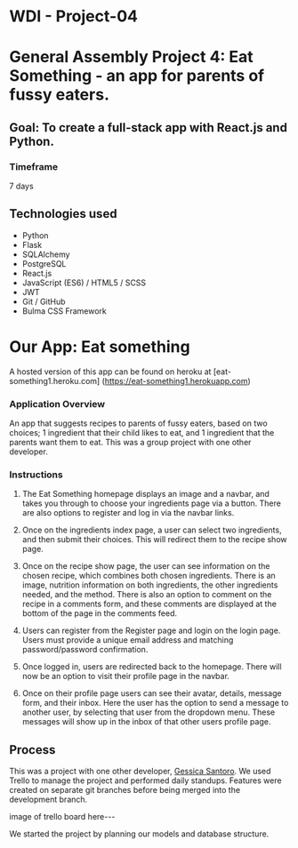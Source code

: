 # WDI - Project-04

# General Assembly Project 4: Eat Something - an app for parents of fussy eaters.

## Goal: To create a full-stack app with React.js and Python.

### Timeframe
7 days

## Technologies used

* Python
* Flask
* SQLAlchemy
* PostgreSQL
* React.js
* JavaScript (ES6) / HTML5 / SCSS
* JWT
* Git / GitHub
* Bulma CSS Framework

# Our App: Eat something


A hosted version of this app can be found on heroku at [eat-something1.heroku.com] (https://eat-something1.herokuapp.com)

### Application Overview

An app that suggests recipes to parents of fussy eaters, based on two choices; 1 ingredient that their child likes to eat, and 1 ingredient that the parents want them to eat. This was a group project with one other developer.

### Instructions

1. The Eat Something homepage displays an image and a navbar, and takes you through to choose your ingredients page via a button. There are also options to register and log in via the navbar links.

2. Once on the ingredients index page, a user can select two ingredients, and then submit their choices. This will redirect them to the recipe show page.

3. Once on the recipe show page, the user can see information on the chosen recipe, which combines both chosen ingredients. There is an image, nutrition information on both ingredients, the other ingredients needed, and the method. There is also an option to comment on the recipe in a comments form, and these comments are displayed at the bottom of the page in the comments feed.

4. Users can register from the Register page and login on the login page. Users must provide a unique email address and matching password/password confirmation.

5. Once logged in, users are redirected back to the homepage. There will now be an option to visit their profile page in the navbar.

6. Once on their profile page users can see their avatar, details, message form, and their inbox. Here the user has the option to send a message to another user, by selecting that user from the dropdown menu. These messages will show up in the inbox of that other users profile page.

## Process

This was a project with one other developer, [Gessica Santoro](https://github.com/Gessy90). We used Trello to manage the project and performed daily standups. Features were created on separate git branches before being merged into the development branch.

image of trello board here---

We started the project by planning our models and database structure.
